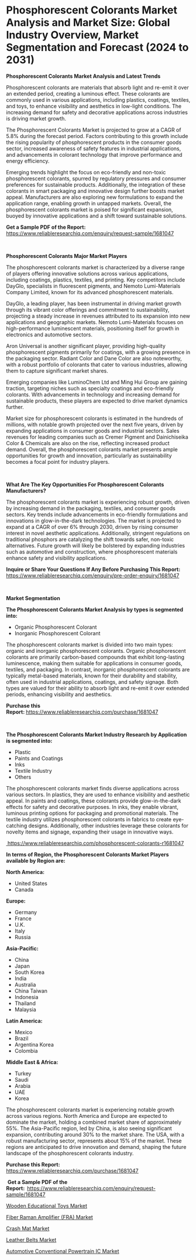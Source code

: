 <p><h1>Phosphorescent Colorants Market Analysis and Market Size: Global Industry Overview, Market Segmentation and Forecast (2024 to 2031)</h1></p><p><strong>Phosphorescent Colorants Market Analysis and Latest Trends</strong></p>
<p><p>Phosphorescent colorants are materials that absorb light and re-emit it over an extended period, creating a luminous effect. These colorants are commonly used in various applications, including plastics, coatings, textiles, and toys, to enhance visibility and aesthetics in low-light conditions. The increasing demand for safety and decorative applications across industries is driving market growth.</p><p>The Phosphorescent Colorants Market is projected to grow at a CAGR of 5.8% during the forecast period. Factors contributing to this growth include the rising popularity of phosphorescent products in the consumer goods sector, increased awareness of safety features in industrial applications, and advancements in colorant technology that improve performance and energy efficiency. </p><p>Emerging trends highlight the focus on eco-friendly and non-toxic phosphorescent colorants, spurred by regulatory pressures and consumer preferences for sustainable products. Additionally, the integration of these colorants in smart packaging and innovative design further boosts market appeal. Manufacturers are also exploring new formulations to expand the application range, enabling growth in untapped markets. Overall, the phosphorescent colorants market is poised for significant expansion, buoyed by innovative applications and a shift toward sustainable solutions.</p></p>
<p><strong>Get a Sample PDF of the Report:&nbsp;</strong> <a href="https://www.reliableresearchiq.com/enquiry/request-sample/1681047?utm_campaign=1260&utm_medium=2&utm_source=Github&utm_content=ia&utm_term=04102024&utm_id=phosphorescent-colorants">https://www.reliableresearchiq.com/enquiry/request-sample/1681047</a></p>
<p>&nbsp;</p>
<p><strong>Phosphorescent Colorants Major Market Players</strong></p>
<p><p>The phosphorescent colorants market is characterized by a diverse range of players offering innovative solutions across various applications, including coatings, plastics, textiles, and printing. Key competitors include DayGlo, specialists in fluorescent pigments, and Nemoto Lumi-Materials Company Limited, known for its advanced phosphorescent materials. </p><p>DayGlo, a leading player, has been instrumental in driving market growth through its vibrant color offerings and commitment to sustainability, projecting a steady increase in revenues attributed to its expansion into new applications and geographic markets. Nemoto Lumi-Materials focuses on high-performance luminescent materials, positioning itself for growth in electronics and automotive sectors.</p><p>Aron Universal is another significant player, providing high-quality phosphorescent pigments primarily for coatings, with a growing presence in the packaging sector. Radiant Color and Dane Color are also noteworthy, with a robust portfolio of colorants that cater to various industries, allowing them to capture significant market shares.</p><p>Emerging companies like LuminoChem Ltd and Ming Hui Group are gaining traction, targeting niches such as specialty coatings and eco-friendly colorants. With advancements in technology and increasing demand for sustainable products, these players are expected to drive market dynamics further.</p><p>Market size for phosphorescent colorants is estimated in the hundreds of millions, with notable growth projected over the next five years, driven by expanding applications in consumer goods and industrial sectors. Sales revenues for leading companies such as Cremer Pigment and Dainichiseika Color & Chemicals are also on the rise, reflecting increased product demand. Overall, the phosphorescent colorants market presents ample opportunities for growth and innovation, particularly as sustainability becomes a focal point for industry players.</p></p>
<p>&nbsp;</p>
<p><strong>What Are The Key Opportunities For Phosphorescent Colorants Manufacturers?</strong></p>
<p><p>The phosphorescent colorants market is experiencing robust growth, driven by increasing demand in the packaging, textiles, and consumer goods sectors. Key trends include advancements in eco-friendly formulations and innovations in glow-in-the-dark technologies. The market is projected to expand at a CAGR of over 6% through 2030, driven by rising consumer interest in novel aesthetic applications. Additionally, stringent regulations on traditional phosphors are catalyzing the shift towards safer, non-toxic alternatives. Future growth will likely be bolstered by expanding industries such as automotive and construction, where phosphorescent materials enhance safety and visibility applications.</p></p>
<p><strong>Inquire or Share Your Questions If Any Before Purchasing This Report:</strong> <a href="https://www.reliableresearchiq.com/enquiry/pre-order-enquiry/1681047?utm_campaign=1260&utm_medium=2&utm_source=Github&utm_content=ia&utm_term=04102024&utm_id=phosphorescent-colorants">https://www.reliableresearchiq.com/enquiry/pre-order-enquiry/1681047</a></p>
<p>&nbsp;</p>
<p><strong>Market Segmentation</strong></p>
<p><strong>The Phosphorescent Colorants Market Analysis by types is segmented into:</strong></p>
<p><ul><li>Organic Phosphorescent Colorant</li><li>Inorganic Phosphorescent Colorant</li></ul></p>
<p><p>The phosphorescent colorants market is divided into two main types: organic and inorganic phosphorescent colorants. Organic phosphorescent colorants are primarily carbon-based compounds that exhibit long-lasting luminescence, making them suitable for applications in consumer goods, textiles, and packaging. In contrast, inorganic phosphorescent colorants are typically metal-based materials, known for their durability and stability, often used in industrial applications, coatings, and safety signage. Both types are valued for their ability to absorb light and re-emit it over extended periods, enhancing visibility and aesthetics.</p></p>
<p><strong>Purchase this Report:&nbsp;</strong><a href="https://www.reliableresearchiq.com/purchase/1681047?utm_campaign=1260&utm_medium=2&utm_source=Github&utm_content=ia&utm_term=04102024&utm_id=phosphorescent-colorants">https://www.reliableresearchiq.com/purchase/1681047</a></p>
<p>&nbsp;</p>
<p><strong>The Phosphorescent Colorants Market Industry Research by Application is segmented into:</strong></p>
<p><ul><li>Plastic</li><li>Paints and Coatings</li><li>Inks</li><li>Textile Industry</li><li>Others</li></ul></p>
<p><p>The phosphorescent colorants market finds diverse applications across various sectors. In plastics, they are used to enhance visibility and aesthetic appeal. In paints and coatings, these colorants provide glow-in-the-dark effects for safety and decorative purposes. In inks, they enable vibrant, luminous printing options for packaging and promotional materials. The textile industry utilizes phosphorescent colorants in fabrics to create eye-catching designs. Additionally, other industries leverage these colorants for novelty items and signage, expanding their usage in innovative ways.</p></p>
<p><a href="https://www.reliableresearchiq.com/phosphorescent-colorants-r1681047?utm_campaign=1260&utm_medium=2&utm_source=Github&utm_content=ia&utm_term=04102024&utm_id=phosphorescent-colorants">&nbsp;https://www.reliableresearchiq.com/phosphorescent-colorants-r1681047</a></p>
<p><strong>In terms of Region, the Phosphorescent Colorants Market Players available by Region are:</strong></p>
<p>
    <p> <strong> North America: </strong>
        <ul>
            <li>United States</li>
            <li>Canada</li>
        </ul>
        </p> 
    <p> <strong> Europe: </strong>
        <ul>
            <li>Germany</li>
            <li>France</li>
            <li>U.K.</li>
            <li>Italy</li>
            <li>Russia</li>
        </ul>
        </p> 
    <p> <strong> Asia-Pacific: </strong>
        <ul>
            <li>China</li>
            <li>Japan</li>
            <li>South Korea</li>
            <li>India</li>
            <li>Australia</li>
            <li>China Taiwan</li>
            <li>Indonesia</li>
            <li>Thailand</li>
            <li>Malaysia</li>
        </ul>
        </p> 
    <p> <strong> Latin America: </strong>
        <ul>
            <li>Mexico</li>
            <li>Brazil</li>
            <li>Argentina Korea</li>
            <li>Colombia</li>
        </ul>
        </p> 
    <p> <strong> Middle East & Africa: </strong>
        <ul>
            <li>Turkey</li>
            <li>Saudi</li>
            <li>Arabia</li>
            <li>UAE</li>
            <li>Korea</li>
        </ul>
    </p>
    </p>
<p><p>The phosphorescent colorants market is experiencing notable growth across various regions. North America and Europe are expected to dominate the market, holding a combined market share of approximately 55%. The Asia-Pacific region, led by China, is also seeing significant expansion, contributing around 30% to the market share. The USA, with a robust manufacturing sector, represents about 15% of the market. These regions are anticipated to drive innovation and demand, shaping the future landscape of the phosphorescent colorants industry.</p></p>
<p><strong>Purchase this Report: </strong><a href="https://www.reliableresearchiq.com/purchase/1681047?utm_campaign=1260&utm_medium=2&utm_source=Github&utm_content=ia&utm_term=04102024&utm_id=phosphorescent-colorants">https://www.reliableresearchiq.com/purchase/1681047</a></p>
<p>&nbsp;<strong>Get a Sample PDF of the Report:&nbsp;&nbsp;</strong><a href="https://www.reliableresearchiq.com/enquiry/request-sample/1681047?utm_campaign=1260&utm_medium=2&utm_source=Github&utm_content=ia&utm_term=04102024&utm_id=phosphorescent-colorants">https://www.reliableresearchiq.com/enquiry/request-sample/1681047</a></p>
<p><strong></strong></p>
<p><p><a href="https://www.linkedin.com/pulse/wooden-educational-toys-market-forecasts-trends-impact-analysis-to0je?utm_campaign=1260&utm_medium=2&utm_source=Github&utm_content=ia&utm_term=04102024&utm_id=phosphorescent-colorants">Wooden Educational Toys Market</a></p><p><a href="https://issuu.com/reportprime-2/docs/fiber-raman-amplifier-fra-market-si_50479c3aabe378?utm_campaign=1260&utm_medium=2&utm_source=Github&utm_content=ia&utm_term=04102024&utm_id=phosphorescent-colorants">Fiber Raman Amplifier (FRA) Market</a></p><p><a href="https://www.linkedin.com/pulse/crash-mat-market-trends-growth-outlook-2024-2031-bijou-research-jv9me?utm_campaign=1260&utm_medium=2&utm_source=Github&utm_content=ia&utm_term=04102024&utm_id=phosphorescent-colorants">Crash Mat Market</a></p><p><a href="https://www.linkedin.com/pulse/leather-belts-market-innovations-trends-comprehensive-study-vnlee?utm_campaign=1260&utm_medium=2&utm_source=Github&utm_content=ia&utm_term=04102024&utm_id=phosphorescent-colorants">Leather Belts Market</a></p><p><a href="https://issuu.com/reportprime-2/docs/automotive-conventional-powertrain-_4c82252aa6c4ae?utm_campaign=1260&utm_medium=2&utm_source=Github&utm_content=ia&utm_term=04102024&utm_id=phosphorescent-colorants">Automotive Conventional Powertrain IC Market</a></p></p>